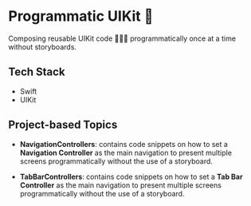 # Programmatic UIKit 📲

Composing reusable UIKit code 👨🏽‍💻 programmatically once at a time without storyboards.

## Tech Stack
- Swift 
- UIKit

## Project-based Topics

- **NavigationControllers**: contains code snippets on how to set a **Navigation Controller** as the main navigation to present multiple screens programmatically without the use of a storyboard.

- **TabBarControllers**: contains code snippets on how to set a **Tab Bar Controller** as the main navigation to present multiple screens programmatically without the use of a storyboard.